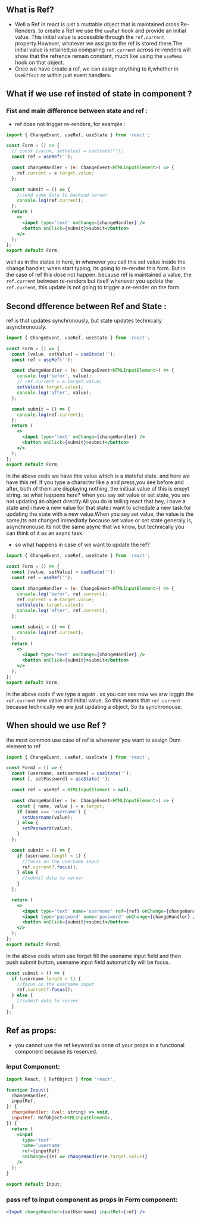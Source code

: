 ## What is Ref?

- Well a Ref in react is just a muttable object that is maintained cross Re-Renders. to create a Ref we use the `useRef` hook and provide an initial value. This initial value is accessible through the `ref.current` property.However, whatever we assign to the ref is stored there.The initial value is retained,so comparing `ref.current` across re-renders will show that the refrence remain constant, much like using the `useMemo` hook on that object.
- Once we have create a ref, we can assign anything to it,whether in `UseEffect` or within just event handlers.

## What if we use ref insted of state in component ?

### Fist and main difference between state and ref :

- ref dose not trigger re-renders, for example :

```jsx
import { ChangeEvent, useRef, useState } from 'react';

const Form = () => {
  // const [value, setValue] = useState("");
  const ref = useRef('');

  const changeHandler = (e: ChangeEvent<HTMLInputElement>) => {
    ref.current = e.target.value;
  };

  const submit = () => {
    //send some data to backend server
    console.log(ref.current);
  };
  return (
    <>
      <input type='text' onChange={changeHandler} />
      <button onClick={submit}>submit</button>
    </>
  );
};
export default Form;
```

well as in the states in here, in whenever you call this set value inside the change handler, when start typing, its going to re-render this form. But in the case of ref this dose not happen. because ref is maintained a value, the `ref.current` between re-renders but itself whenever you update the `ref.current`, this update is not going to trigger a re-render on the form.

## Second dfference between Ref and State :

ref is that updates synchronously, but state updates technically asynchronously.

```jsx
import { ChangeEvent, useRef, useState } from 'react';

const Form = () => {
  const [value, setValue] = useState('');
  const ref = useRef('');

  const changeHandler = (e: ChangeEvent<HTMLInputElement>) => {
    console.log('befor', value);
    // ref.current = e.target.value;
    setValue(e.target.value);
    console.log('after', value);
  };

  const submit = () => {
    console.log(ref.current);
  };
  return (
    <>
      <input type='text' onChange={changeHandler} />
      <button onClick={submit}>submit</button>
    </>
  );
};
export default Form;
```

In the above code we have this value which is a stateful state. and here we have this ref. If you type a character like a and press,you see before and after, both of them are displaying nothing, the initiual value of this is empyt string. so what happens here? when you say set value or set state, you are not updating an object directly.All you do is telling react that hey, i have a state and i have a new value for that state.i want to schedule a new task for updating the state with a new value.When you sey set value, the value is the same,Its not changed immediatly because set value or set state generaly is, asynchronouse.Its not the same async that we know, but technically you can think of it as an axync task.

- so what happens in case of we want to update the ref?

```jsx
import { ChangeEvent, useRef, useState } from 'react';

const Form = () => {
  const [value, setValue] = useState('');
  const ref = useRef('');

  const changeHandler = (e: ChangeEvent<HTMLInputElement>) => {
    console.log('befor', ref.current);
    ref.current = e.target.value;
    setValue(e.target.value);
    console.log('after', ref.current);
  };

  const submit = () => {
    console.log(ref.current);
  };
  return (
    <>
      <input type='text' onChange={changeHandler} />
      <button onClick={submit}>submit</button>
    </>
  );
};
export default Form;
```

In the above code if we type a again . as you can see now we arw loggin the `ref.current` new value and initial value, So this means that `ref.current` because technically we are just updating a object, So its synchronouse.

## When should we use Ref ?

the most common use case of ref is whenever you want to assign Dom element to ref

```jsx
import { ChangeEvent, useRef, useState } from 'react';

const Form2 = () => {
  const [username, setUsername] = useState('');
  const [, setPassword] = useState('');

  const ref = useRef < HTMLInputElement > null;

  const changeHandler = (e: ChangeEvent<HTMLInputElement>) => {
    const { name, value } = e.target;
    if (name === 'username') {
      setUsername(value);
    } else {
      setPassword(value);
    }
  };

  const submit = () => {
    if (username.length < 1) {
      //focus on the username input
      ref.current?.focus();
    } else {
      //submit data to server
    }
  };

  return (
    <>
      <input type='text' name='username' ref={ref} onChange={changeHandler} />
      <input type='password' name='password' onChange={changeHandler} />
      <button onClick={submit}>submit</button>
    </>
  );
};
export default Form2;
```

In the above code when use forget fill the usename input field and then push submit button, usename input field automaticlly will be focus.

```jsx
const submit = () => {
  if (username.length < 1) {
    //focus on the username input
    ref.current?.focus();
  } else {
    //submit data to server
  }
};
```

## Ref as props:

- you cannot use the ref keyword as onne of your props in a functional component because its reserved.

### Input Component:

```jsx
import React, { RefObject } from 'react';

function Input({
  changeHandler,
  inputRef,
}: {
  changeHandler: (val: string) => void,
  inputRef: RefObject<HTMLInputElement>,
}) {
  return (
    <input
      type='text'
      name='username'
      ref={inputRef}
      onChange={(e) => changeHandler(e.target.value)}
    />
  );
}

export default Input;
```

### pass ref to input component as props in Form component:

```jsx
<Input changeHandler={setUsername} inputRef={ref} />
```
